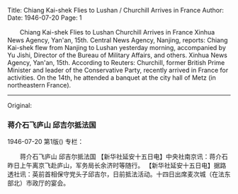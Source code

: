 Title: Chiang Kai-shek Flies to Lushan / Churchill Arrives in France
Author:
Date: 1946-07-20
Page: 1

　　Chiang Kai-shek Flies to Lushan
    Churchill Arrives in France
    Xinhua News Agency, Yan'an, 15th. Central News Agency, Nanjing, reports: Chiang Kai-shek flew from Nanjing to Lushan yesterday morning, accompanied by Yu Jishi, Director of the Bureau of Military Affairs, and others.
    Xinhua News Agency, Yan'an, 15th. According to Reuters: Churchill, former British Prime Minister and leader of the Conservative Party, recently arrived in France for activities. On the 14th, he attended a banquet at the city hall of Metz (in northeastern France).



<hr /> 

Original: 


### 蒋介石飞庐山  邱吉尔抵法国

1946-07-20
第1版()
专栏：

　　蒋介石飞庐山
    邱吉尔抵法国
    【新华社延安十五日电】中央社南京讯：蒋介石昨日上午离京飞赴庐山，军务局长余济时等随行。
    【新华社延安十五日电】据路透社讯：英前首相保守党头子邱吉尔，日前抵法活动。十四日出席麦次城（在法东部北）市政厅的宴会。
